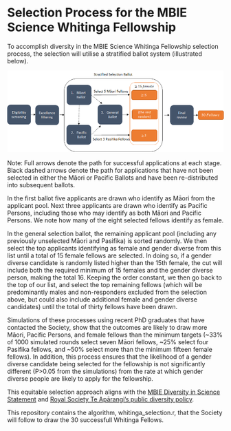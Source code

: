 # Selection Process for the MBIE Science Whitinga Fellowship

To accomplish diversity in the MBIE Science Whitinga Fellowship selection process, the selection will utilise a stratified ballot system (illustrated below). 

![Whitinga Selection](images/whitinga-selection-flow.png "Flow diagramme for the selection of MBIE Science Whitinga Fellowships")

Note: Full arrows denote the path for successful applications at each stage. Black dashed arrows denote the path for applications that have not been selected in either the Māori or Pacific Ballots and have been re-distributed into subsequent ballots.

In the first ballot five applicants are drawn who identify as Māori from the applicant pool. Next three applicants are drawn who identify as Pacific Persons, including those who may identify as both Māori and Pacific Persons. We note how many of the eight selected fellows identify as female.

In the general selection ballot, the remaining applicant pool (including any previously unselected Māori and Pasifika) is sorted randomly. We then select the top applicants identifying as female and gender diverse from this list until a total of 15 female fellows are selected. In doing so, if a gender diverse candidate is randomly listed higher than the 15th female, the cut will include both the required minimum of 15 females and the gender diverse person, making the total 16. Keeping the order constant, we then go back to the top of our list, and select the top remaining fellows (which will be predominantly males and non-responders excluded from the selection above, but could also include additional female and gender diverse candidates) until the total of thirty fellows have been drawn.

Simulations of these processes using recent PhD graduates that have contacted the Society, show that the outcomes are likely to draw more Māori, Pacific Persons, and female fellows than the minimum targets (~33% of 1000 simulated rounds select seven Māori fellows, ~25% select four Pasifika fellows, and ~50% select more than the minimum fifteen female fellows). In addition, this process ensures that the likelihood of a gender diverse candidate being selected for the fellowship is not significantly different (P>0.05 from the simulations) from the rate at which gender diverse people are likely to apply for the fellowship.

This equitable selection approach aligns with the [MBIE Diversity in Science Statement](https://www.mbie.govt.nz/assets/95e033c7bc/diversity-in-science-statement.pdf) and [Royal Society Te Apārangi’s public diversity policy](https://www.royalsociety.org.nz/who-we-are/our-goals/diversity/royal-society-te-aparangi-diversity-policy/).

This repository contains the algorithm, whitinga_selection.r, that the Society will follow to draw the 30 successfull Whitinga Fellows.